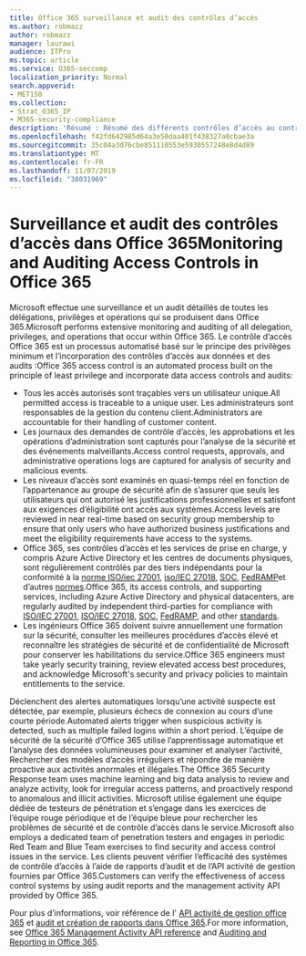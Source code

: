 ```yaml
---
title: Office 365 surveillance et audit des contrôles d’accès
ms.author: robmazz
author: robmazz
manager: laurawi
audience: ITPro
ms.topic: article
ms.service: O365-seccomp
localization_priority: Normal
search.appverid:
- MET150
ms.collection:
- Strat_O365_IP
- M365-security-compliance
description: 'Résumé : Résumé des différents contrôles d’accès au contrôle et à l’audit disponibles dans Office 365.'
ms.openlocfilehash: f42fd642985d64a3e50daa401f438327a0cbae3a
ms.sourcegitcommit: 35c04a3d76cbe851110553e5930557248e8d4d89
ms.translationtype: MT
ms.contentlocale: fr-FR
ms.lasthandoff: 11/07/2019
ms.locfileid: "38031969"
---
```

# <a name="monitoring-and-auditing-access-controls-in-office-365"></a><span data-ttu-id="e2732-103">Surveillance et audit des contrôles d’accès dans Office 365</span><span class="sxs-lookup"><span data-stu-id="e2732-103">Monitoring and Auditing Access Controls in Office 365</span></span>

<span data-ttu-id="e2732-104">Microsoft effectue une surveillance et un audit détaillés de toutes les délégations, privilèges et opérations qui se produisent dans Office 365.</span><span class="sxs-lookup"><span data-stu-id="e2732-104">Microsoft performs extensive monitoring and auditing of all delegation, privileges, and operations that occur within Office 365.</span></span> <span data-ttu-id="e2732-105">Le contrôle d’accès Office 365 est un processus automatisé basé sur le principe des privilèges minimum et l’incorporation des contrôles d’accès aux données et des audits :</span><span class="sxs-lookup"><span data-stu-id="e2732-105">Office 365 access control is an automated process built on the principle of least privilege and incorporate data access controls and audits:</span></span>

- <span data-ttu-id="e2732-106">Tous les accès autorisés sont traçables vers un utilisateur unique.</span><span class="sxs-lookup"><span data-stu-id="e2732-106">All permitted access is traceable to a unique user.</span></span> <span data-ttu-id="e2732-107">Les administrateurs sont responsables de la gestion du contenu client.</span><span class="sxs-lookup"><span data-stu-id="e2732-107">Administrators are accountable for their handling of customer content.</span></span>
- <span data-ttu-id="e2732-108">Les journaux des demandes de contrôle d’accès, les approbations et les opérations d’administration sont capturés pour l’analyse de la sécurité et des événements malveillants.</span><span class="sxs-lookup"><span data-stu-id="e2732-108">Access control requests, approvals, and administrative operations logs are captured for analysis of security and malicious events.</span></span>
- <span data-ttu-id="e2732-109">Les niveaux d’accès sont examinés en quasi-temps réel en fonction de l’appartenance au groupe de sécurité afin de s’assurer que seuls les utilisateurs qui ont autorisé les justifications professionnelles et satisfont aux exigences d’éligibilité ont accès aux systèmes.</span><span class="sxs-lookup"><span data-stu-id="e2732-109">Access levels are reviewed in near real-time based on security group membership to ensure that only users who have authorized business justifications and meet the eligibility requirements have access to the systems.</span></span>
- <span data-ttu-id="e2732-110">Office 365, ses contrôles d’accès et les services de prise en charge, y compris Azure Active Directory et les centres de documents physiques, sont régulièrement contrôlés par des tiers indépendants pour la conformité à la [norme ISO/iec 27001](https://www.microsoft.com/TrustCenter/Compliance/iso-iec-27001), [iso/IEC 27018](https://www.microsoft.com/TrustCenter/Compliance/iso-iec-27018), [SOC](https://www.microsoft.com/TrustCenter/Compliance/SOC), [FedRAMP](https://www.microsoft.com/TrustCenter/Compliance/FedRAMP)et d’autres [normes](https://www.microsoft.com/TrustCenter/Compliance?service=Office#Icons).</span><span class="sxs-lookup"><span data-stu-id="e2732-110">Office 365, its access controls, and supporting services, including Azure Active Directory and physical datacenters, are regularly audited by independent third-parties for compliance with [ISO/IEC 27001](https://www.microsoft.com/TrustCenter/Compliance/iso-iec-27001), [ISO/IEC 27018](https://www.microsoft.com/TrustCenter/Compliance/iso-iec-27018), [SOC](https://www.microsoft.com/TrustCenter/Compliance/SOC), [FedRAMP](https://www.microsoft.com/TrustCenter/Compliance/FedRAMP), and other [standards](https://www.microsoft.com/TrustCenter/Compliance?service=Office#Icons).</span></span>
- <span data-ttu-id="e2732-111">Les ingénieurs Office 365 doivent suivre annuellement une formation sur la sécurité, consulter les meilleures procédures d’accès élevé et reconnaître les stratégies de sécurité et de confidentialité de Microsoft pour conserver les habilitations du service.</span><span class="sxs-lookup"><span data-stu-id="e2732-111">Office 365 engineers must take yearly security training, review elevated access best procedures, and acknowledge Microsoft's security and privacy policies to maintain entitlements to the service.</span></span>

<span data-ttu-id="e2732-112">Déclenchent des alertes automatiques lorsqu’une activité suspecte est détectée, par exemple, plusieurs échecs de connexion au cours d’une courte période.</span><span class="sxs-lookup"><span data-stu-id="e2732-112">Automated alerts trigger when suspicious activity is detected, such as multiple failed logins within a short period.</span></span> <span data-ttu-id="e2732-113">L’équipe de sécurité de la sécurité d’Office 365 utilise l’apprentissage automatique et l’analyse des données volumineuses pour examiner et analyser l’activité, Rechercher des modèles d’accès irréguliers et répondre de manière proactive aux activités anormales et illégales.</span><span class="sxs-lookup"><span data-stu-id="e2732-113">The Office 365 Security Response team uses machine learning and big data analysis to review and analyze activity, look for irregular access patterns, and proactively respond to anomalous and illicit activities.</span></span> <span data-ttu-id="e2732-114">Microsoft utilise également une équipe dédiée de testeurs de pénétration et s’engage dans les exercices de l’équipe rouge périodique et de l’équipe bleue pour rechercher les problèmes de sécurité et de contrôle d’accès dans le service.</span><span class="sxs-lookup"><span data-stu-id="e2732-114">Microsoft also employs a dedicated team of penetration testers and engages in periodic Red Team and Blue Team exercises to find security and access control issues in the service.</span></span> <span data-ttu-id="e2732-115">Les clients peuvent vérifier l’efficacité des systèmes de contrôle d’accès à l’aide de rapports d’audit et de l’API activité de gestion fournies par Office 365.</span><span class="sxs-lookup"><span data-stu-id="e2732-115">Customers can verify the effectiveness of access control systems by using audit reports and the management activity API provided by Office 365.</span></span>

<span data-ttu-id="e2732-116">Pour plus d’informations, voir référence de l' [API activité de gestion office 365](https://msdn.microsoft.com/library/office/mt227394.aspx) et [audit et création de rapports dans Office 365](office-365-auditing-and-reporting-overview.md).</span><span class="sxs-lookup"><span data-stu-id="e2732-116">For more information, see [Office 365 Management Activity API reference](https://msdn.microsoft.com/library/office/mt227394.aspx) and [Auditing and Reporting in Office 365](office-365-auditing-and-reporting-overview.md).</span></span>
